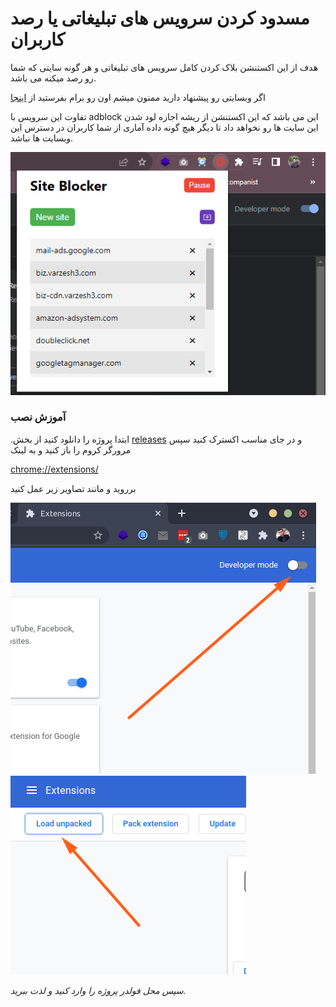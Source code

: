 ﻿# مسدود کردن سرویس های تبلیغاتی یا رصد کاربران
هدف از این اکستنشن بلاک کردن کامل سرویس های تبلیغاتی و هر گونه سایتی که شما رو رصد میکنه می باشد.

اگر وبسایتی رو پیشنهاد دارید ممنون میشم اون رو برام بفرستید از [اینجا](https://github.com/My-Google-Chrome-extensions/SiteBlocker-Extension/issues)

تفاوت این سرویس با adblock این می باشد که این اکستنشن از ریشه اجازه لود شدن این سایت ها رو نخواهد داد تا دیگر هیچ گونه داده آماری از شما کاربران در دسترس این وبسایت ها نباشد.

![Screenshot](https://raw.githubusercontent.com/My-Google-Chrome-extensions/AdBlocker-Extension/master/screenshot.png)

### آموزش نصب

.ابتدا پروژه را دانلود کنید از بخش [releases](https://github.com/My-Google-Chrome-extensions/AdBlocker-Extension/releases) و در جای مناسب اکسترک کنید
سپس مرورگر کروم را باز کنید و به لینک 

[chrome://extensions/](chrome://extensions/)

برروید و مانند تصاویر زیر عمل کنید

![Screenshot](https://raw.githubusercontent.com/My-Google-Chrome-extensions/AdBlocker-Extension/master/2.png)
![Screenshot](https://raw.githubusercontent.com/My-Google-Chrome-extensions/AdBlocker-Extension/master/3.png)

_سپس محل فولدر پروژه را وارد کنید و لذت ببرید._
